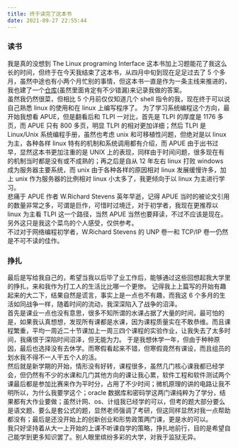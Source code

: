 ```yaml
---
title: 终于读完了这本书
date: 2021-09-27 22:55:44
---
```


### 读书

我是真的没想到 The Linux programing Interface 这本书加上习题能花了我这么长的时间，但终于在今天我结束了这本书，从四月中旬到现在足足过去了 5 个多月，虽然中途也有小两个月忙别的事情，但这本书一直是作为一条主线来推进的，我也建了一个[仓库](https://github.com/sunhuiquan/tlpi-learn)(虽然里面肯定有不少错漏)来记录我做的答案。  
虽然我仍然很菜，但相比 5 个月前仅仅知道几个 shell 指令的我，现在终于可以说自己熟悉 linux 的使用和在 linux 上编写程序了。
为了学习系统编程这个方向，最开始我想看 APUE，但是翻看后和 TLPI 一对比，首先是 TLPI 的厚度是 1176 多页，而 APUE 只有 800 多页，明显 TLPI 的相对更加详细；然后 TLPI 是 Linux/Unix 系统编程手册，虽然也考虑 unix 和可移植性问题，但绝对是以 linux 为主，各种各样 linux 特有的机制和系统调用都有介绍，而 APUE 由于出书过早，显然这本书更加注重的是 UNIX 上的表现，同样由于时间问题，很多现在有的机制当时都是没有或不成熟的；再之后是自从 12 年左右 linux 打败 windows 成为服务器主要系统，而 unix 由于各种各样的原因相对 linux 发展缓慢许多，加上 unix 作为服务器的比例相对 linux 小太多了，我更倾向于以 linux 为主进行学习。  
悲痛于 APUE 作者 W.Richard Stevens 英年早逝，记得 APUE 当时的被论文引用的数量非常之多，可谓是巨作，可惜时过境迁，对于初学者，我现在更推荐以 linux 为主看 TLPI 这一个路径，当然 APUE 当然也要拜读，不过不应该是现在。另外这只是我这个菜鸟的个人感受，仅供参考。  
不过对于网络编程初学者，W.Richard Stevens 的 UNP 卷一和 TCP/IP 卷一仍然是不可不读的佳作。

### 挣扎

最后是写给我自己的，希望当我以后毕了业工作后，能够通过这些回想起我大学里的挣扎，来和我作为打工人的生活比比哪一个更惨。
记得我上上篇写的开始有趣起来的大二下，结果自然是谎言，事实上是一点也不有趣，而我这 6 个多月的生活如同战争一样，随着时间的流动，我深深陷入了战争的沼泽。  
首先是课业一点也没有意思，很多不知所谓的水课占据了大量的时间，最可怕的是，如果我认真想想，发现所有课都是水课，因为课程质量实在不敢恭维。而且课程繁重，平均一周近二十节课加上一周三四个课程的实验作业，让我失去了太多时间，我痛恨于深陷时间沼泽，但无能为力。
于是我想休学一年，但由于种种原因，最后也选择没有去休学。而寒假看起来不错，但寒假竟然有课设，而且组员的划水我不得不一人干五个人的活。  
然后就是新学期的开始，情形没有好转，课程很多，虽然几门核心课我都已经学会，但仍然有不少的水课和几门其他方向的课让我心累，软件工程和软件测试两个课最后都是参加比赛来作为平时分，占用了不少时间；微机原理的讲的电路让我不明所以，为什么我要学这个；oracle 数据库和密码学这两门课纯粹为了学分，结果都有大作业要做；虽然计网、os、计组我已经学的可以，但考的题大部分要么是语文题、要么是套公式的题，显然老师强调了考研，但这同样显然对我一点帮助都没有；最后是还没开始上的创新创业和形势政策两门课，更是水的可以。  
我只好坚持着从大一上开始的上课不听课自学的策略，挣扎地前行，目的是希望自己能学到更多知识罢了。别人眼里缤纷多彩的大学，对我于监狱无异。

